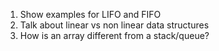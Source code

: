 1. Show examples for LIFO and FIFO
2. Talk about linear vs non linear data structures
3. How is an array different from a stack/queue?